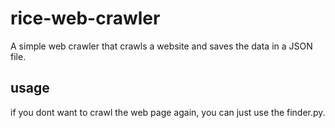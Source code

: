 # rice-web-crawler
A simple web crawler that crawls a website and saves the data in a JSON file.

## usage
if you dont want to crawl the web page again, you can just use the finder.py.

